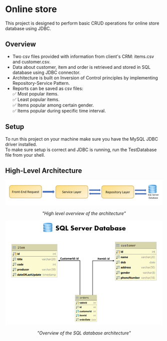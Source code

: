 # Online store

This project is designed to perform basic CRUD operations for online store database using JDBC.   
 
## Overview
* Two csv files provided with information from client's CRM: items.csv and customer.csv.
* Data about customer, item and order is retrieved and stored in SQL database using JDBC connector.
* Architecture is built on Inversion of Control principles by implementing Repository-Service Pattern.
* Reports can be saved as csv files:  
   :white_check_mark: Most popular items.  
   :white_check_mark: Least popular items.  
   :white_check_mark: Items popular among certain gender.  
   :white_check_mark: Items popular during specific time interval.  

## Setup
To run this project on your machine make sure you have the MySQL JDBC driver installed.   
To make sure setup is correct and JDBC is running, run the TestDatabase file from your shell.

## High-Level Architecture

<p align="center">
   <img src ="readMeSource/Architecture.PNG" width="600">
</p>

<p align="center">
   <i>"High level overview of the architecture"</i>
</p>

<p align="center">
   <img src ="readMeSource/SQL_Diagram.PNG" width="600">
</p>

<p align="center">
   <i>"Overview of the SQL database architecture"</i>
</p>









